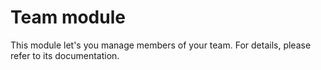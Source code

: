 Team module
===========

This module let's you manage members of your team. For details, please refer to its documentation.